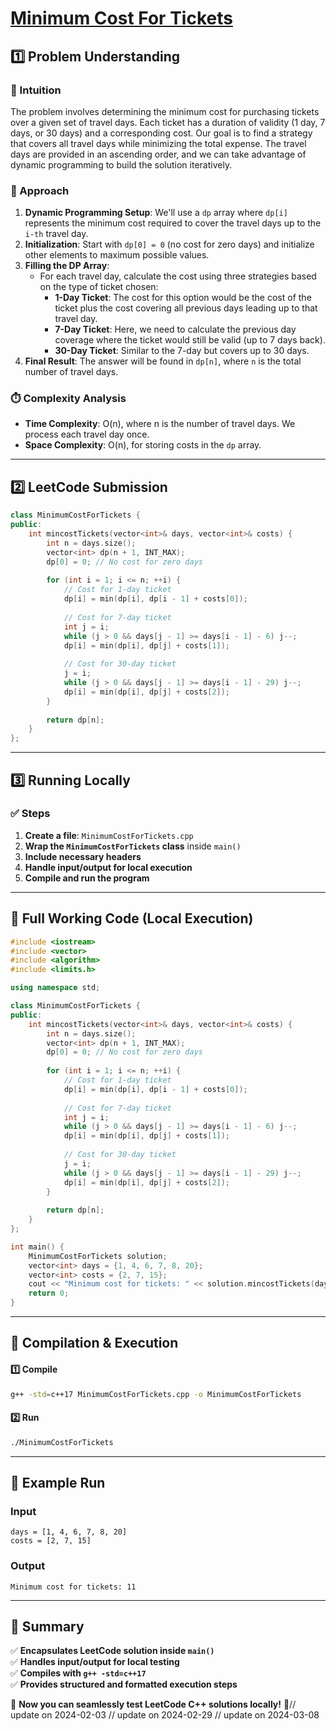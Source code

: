 # **[Minimum Cost For Tickets](https://leetcode.com/problems/minimum-cost-for-tickets/description/)**  

## **1️⃣ Problem Understanding**  
### **📌 Intuition**  
The problem involves determining the minimum cost for purchasing tickets over a given set of travel days. Each ticket has a duration of validity (1 day, 7 days, or 30 days) and a corresponding cost. Our goal is to find a strategy that covers all travel days while minimizing the total expense. The travel days are provided in an ascending order, and we can take advantage of dynamic programming to build the solution iteratively.

### **🚀 Approach**  
1. **Dynamic Programming Setup**: We'll use a `dp` array where `dp[i]` represents the minimum cost required to cover the travel days up to the `i-th` travel day.
2. **Initialization**: Start with `dp[0] = 0` (no cost for zero days) and initialize other elements to maximum possible values.
3. **Filling the DP Array**:
   - For each travel day, calculate the cost using three strategies based on the type of ticket chosen:
     - **1-Day Ticket**: The cost for this option would be the cost of the ticket plus the cost covering all previous days leading up to that travel day.
     - **7-Day Ticket**: Here, we need to calculate the previous day coverage where the ticket would still be valid (up to 7 days back).
     - **30-Day Ticket**: Similar to the 7-day but covers up to 30 days.
4. **Final Result**: The answer will be found in `dp[n]`, where `n` is the total number of travel days. 

### **⏱️ Complexity Analysis**  
- **Time Complexity**: O(n), where n is the number of travel days. We process each travel day once.
- **Space Complexity**: O(n), for storing costs in the `dp` array.

---  

## **2️⃣ LeetCode Submission**  
```cpp
class MinimumCostForTickets {
public:
    int mincostTickets(vector<int>& days, vector<int>& costs) {
        int n = days.size();
        vector<int> dp(n + 1, INT_MAX);
        dp[0] = 0; // No cost for zero days
        
        for (int i = 1; i <= n; ++i) {
            // Cost for 1-day ticket
            dp[i] = min(dp[i], dp[i - 1] + costs[0]);
            
            // Cost for 7-day ticket
            int j = i;
            while (j > 0 && days[j - 1] >= days[i - 1] - 6) j--;
            dp[i] = min(dp[i], dp[j] + costs[1]);
            
            // Cost for 30-day ticket
            j = i;
            while (j > 0 && days[j - 1] >= days[i - 1] - 29) j--;
            dp[i] = min(dp[i], dp[j] + costs[2]);
        }
        
        return dp[n];
    }
};
```

---  

## **3️⃣ Running Locally**  
### **✅ Steps**  
1. **Create a file**: `MinimumCostForTickets.cpp`  
2. **Wrap the `MinimumCostForTickets` class** inside `main()`  
3. **Include necessary headers**  
4. **Handle input/output for local execution**  
5. **Compile and run the program**  

---  

## **📝 Full Working Code (Local Execution)**  
```cpp
#include <iostream>
#include <vector>
#include <algorithm>
#include <limits.h>

using namespace std;

class MinimumCostForTickets {
public:
    int mincostTickets(vector<int>& days, vector<int>& costs) {
        int n = days.size();
        vector<int> dp(n + 1, INT_MAX);
        dp[0] = 0; // No cost for zero days
        
        for (int i = 1; i <= n; ++i) {
            // Cost for 1-day ticket
            dp[i] = min(dp[i], dp[i - 1] + costs[0]);
            
            // Cost for 7-day ticket
            int j = i;
            while (j > 0 && days[j - 1] >= days[i - 1] - 6) j--;
            dp[i] = min(dp[i], dp[j] + costs[1]);
            
            // Cost for 30-day ticket
            j = i;
            while (j > 0 && days[j - 1] >= days[i - 1] - 29) j--;
            dp[i] = min(dp[i], dp[j] + costs[2]);
        }
        
        return dp[n];
    }
};

int main() {
    MinimumCostForTickets solution;
    vector<int> days = {1, 4, 6, 7, 8, 20};
    vector<int> costs = {2, 7, 15};
    cout << "Minimum cost for tickets: " << solution.mincostTickets(days, costs) << endl;
    return 0;
}
```

---  

## **🔧 Compilation & Execution**  
#### **1️⃣ Compile**  
```bash
g++ -std=c++17 MinimumCostForTickets.cpp -o MinimumCostForTickets
```  

#### **2️⃣ Run**  
```bash
./MinimumCostForTickets
```  

---  

## **🎯 Example Run**  
### **Input**  
```
days = [1, 4, 6, 7, 8, 20]
costs = [2, 7, 15]
```  
### **Output**  
```
Minimum cost for tickets: 11
```  

---  

## **📌 Summary**  
✅ **Encapsulates LeetCode solution inside `main()`**  
✅ **Handles input/output for local testing**  
✅ **Compiles with `g++ -std=c++17`**  
✅ **Provides structured and formatted execution steps**  

🚀 **Now you can seamlessly test LeetCode C++ solutions locally!** 🚀// update on 2024-02-03
// update on 2024-02-29
// update on 2024-03-08
